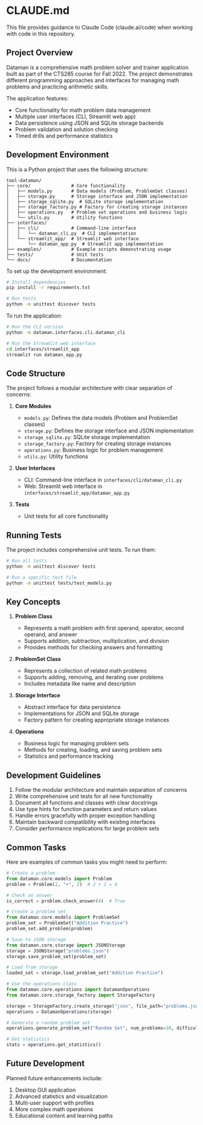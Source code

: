 # CLAUDE.md

This file provides guidance to Claude Code (claude.ai/code) when working with code in this repository.

## Project Overview

Dataman is a comprehensive math problem solver and trainer application built as part of the CTS285 course for Fall 2022. The project demonstrates different programming approaches and interfaces for managing math problems and practicing arithmetic skills.

The application features:
- Core functionality for math problem data management
- Multiple user interfaces (CLI, Streamlit web app)
- Data persistence using JSON and SQLite storage backends
- Problem validation and solution checking
- Timed drills and performance statistics

## Development Environment

This is a Python project that uses the following structure:

```
tool-dataman/
├── core/               # Core functionality
│   ├── models.py       # Data models (Problem, ProblemSet classes)
│   ├── storage.py      # Storage interface and JSON implementation
│   ├── storage_sqlite.py  # SQLite storage implementation
│   ├── storage_factory.py # Factory for creating storage instances
│   ├── operations.py   # Problem set operations and business logic
│   └── utils.py        # Utility functions
├── interfaces/
│   ├── cli/            # Command-line interface
│   │   └── dataman_cli.py  # CLI implementation
│   └── streamlit_app/  # Streamlit web interface
│       └── dataman_app.py  # Streamlit app implementation
├── examples/           # Example scripts demonstrating usage
├── tests/              # Unit tests
└── docs/               # Documentation
```

To set up the development environment:

```bash
# Install dependencies
pip install -r requirements.txt

# Run tests
python -m unittest discover tests
```

To run the application:

```bash
# Run the CLI version
python -m dataman.interfaces.cli.dataman_cli

# Run the Streamlit web interface
cd interfaces/streamlit_app
streamlit run dataman_app.py
```

## Code Structure

The project follows a modular architecture with clear separation of concerns:

1. **Core Modules**
   - `models.py`: Defines the data models (Problem and ProblemSet classes)
   - `storage.py`: Defines the storage interface and JSON implementation
   - `storage_sqlite.py`: SQLite storage implementation
   - `storage_factory.py`: Factory for creating storage instances
   - `operations.py`: Business logic for problem management
   - `utils.py`: Utility functions

2. **User Interfaces**
   - CLI: Command-line interface in `interfaces/cli/dataman_cli.py`
   - Web: Streamlit web interface in `interfaces/streamlit_app/dataman_app.py`

3. **Tests**
   - Unit tests for all core functionality

## Running Tests

The project includes comprehensive unit tests. To run them:

```bash
# Run all tests
python -m unittest discover tests

# Run a specific test file
python -m unittest tests/test_models.py
```

## Key Concepts

1. **Problem Class**
   - Represents a math problem with first operand, operator, second operand, and answer
   - Supports addition, subtraction, multiplication, and division
   - Provides methods for checking answers and formatting

2. **ProblemSet Class**
   - Represents a collection of related math problems
   - Supports adding, removing, and iterating over problems
   - Includes metadata like name and description

3. **Storage Interface**
   - Abstract interface for data persistence
   - Implementations for JSON and SQLite storage
   - Factory pattern for creating appropriate storage instances

4. **Operations**
   - Business logic for managing problem sets
   - Methods for creating, loading, and saving problem sets
   - Statistics and performance tracking

## Development Guidelines

1. Follow the modular architecture and maintain separation of concerns
2. Write comprehensive unit tests for all new functionality
3. Document all functions and classes with clear docstrings
4. Use type hints for function parameters and return values
5. Handle errors gracefully with proper exception handling
6. Maintain backward compatibility with existing interfaces
7. Consider performance implications for large problem sets

## Common Tasks

Here are examples of common tasks you might need to perform:

```python
# Create a problem
from dataman.core.models import Problem
problem = Problem(2, "+", 2)  # 2 + 2 = 4

# Check an answer
is_correct = problem.check_answer(4)  # True

# Create a problem set
from dataman.core.models import ProblemSet
problem_set = ProblemSet("Addition Practice")
problem_set.add_problem(problem)

# Save to JSON storage
from dataman.core.storage import JSONStorage
storage = JSONStorage("problems.json")
storage.save_problem_set(problem_set)

# Load from storage
loaded_set = storage.load_problem_set("Addition Practice")

# Use the operations class
from dataman.core.operations import DatamanOperations
from dataman.core.storage_factory import StorageFactory

storage = StorageFactory.create_storage("json", file_path="problems.json")
operations = DatamanOperations(storage)

# Generate a random problem set
operations.generate_problem_set("Random Set", num_problems=10, difficulty="easy")

# Get statistics
stats = operations.get_statistics()
```

## Future Development

Planned future enhancements include:
1. Desktop GUI application
2. Advanced statistics and visualization
3. Multi-user support with profiles
4. More complex math operations
5. Educational content and learning paths